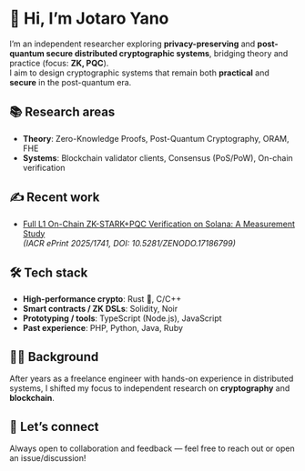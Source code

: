 # 👋 Hi, I’m Jotaro Yano

I’m an independent researcher exploring **privacy-preserving** and **post-quantum secure distributed cryptographic systems**, bridging theory and practice (focus: **ZK, PQC**).  
I aim to design cryptographic systems that remain both **practical** and **secure** in the post-quantum era.


## 📚 Research areas
- **Theory**: Zero-Knowledge Proofs, Post-Quantum Cryptography, ORAM, FHE  
- **Systems**: Blockchain validator clients, Consensus (PoS/PoW), On-chain verification  


## ✍️ Recent work
- [Full L1 On-Chain ZK-STARK+PQC Verification on Solana: A Measurement Study](https://eprint.iacr.org/2025/1741)  
  *(IACR ePrint 2025/1741, DOI: 10.5281/ZENODO.17186799)*


## 🛠️ Tech stack
- **High-performance crypto**: Rust 🦀, C/C++  
- **Smart contracts / ZK DSLs**: Solidity, Noir  
- **Prototyping / tools**: TypeScript (Node.js), JavaScript  
- **Past experience**: PHP, Python, Java, Ruby  


## 👨‍💻 Background
After years as a freelance engineer with hands-on experience in distributed systems, I shifted my focus to independent research on **cryptography** and **blockchain**.


## 🤝 Let’s connect
Always open to collaboration and feedback — feel free to reach out or open an issue/discussion!
